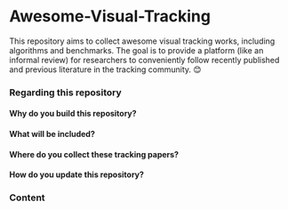 # Awesome-Visual-Tracking
This repository aims to collect awesome visual tracking works, including algorithms and benchmarks. The goal is to provide a platform (like an informal review) for researchers to conveniently follow recently published and previous literature in the tracking community. 😊

### Regarding this repository

#### Why do you build this repository?

#### What will be included?

#### Where do you collect these tracking papers?

#### How do you update this repository?

### Content
